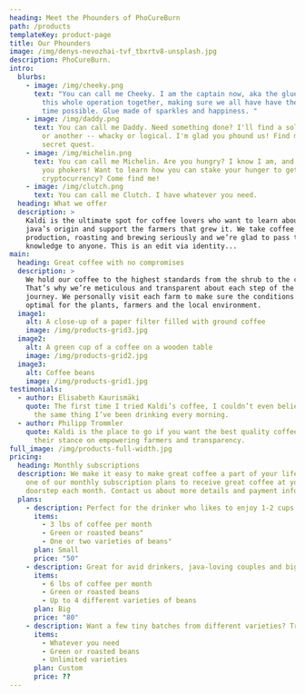 ```yaml
---
heading: Meet the Phounders of PhoCureBurn
path: /products
templateKey: product-page
title: Our Phounders
image: /img/denys-nevozhai-tvf_tbxrtv8-unsplash.jpg
description: PhoCureBurn.
intro:
  blurbs:
    - image: /img/cheeky.png
      text: "You can call me Cheeky. I am the captain now, aka the glue that holds
        this whole operation together, making sure we all have have the best
        time possible. Glue made of sparkles and happiness. "
    - image: /img/daddy.png
      text: You can call me Daddy. Need something done? I'll find a solution one way
        or another -- whacky or logical. I'm glad you phound us! Find me for a
        secret quest.
    - image: /img/michelin.png
      text: You can call me Michelin. Are you hungry? I know I am, and i'll feed all
        you phokers! Want to learn how you can stake your hunger to get more
        cryptocurrency? Come find me!
    - image: /img/clutch.png
      text: You can call me Clutch. I have whatever you need.
  heading: What we offer
  description: >
    Kaldi is the ultimate spot for coffee lovers who want to learn about their
    java’s origin and support the farmers that grew it. We take coffee
    production, roasting and brewing seriously and we’re glad to pass that
    knowledge to anyone. This is an edit via identity...
main:
  heading: Great coffee with no compromises
  description: >
    We hold our coffee to the highest standards from the shrub to the cup.
    That’s why we’re meticulous and transparent about each step of the coffee’s
    journey. We personally visit each farm to make sure the conditions are
    optimal for the plants, farmers and the local environment.
  image1:
    alt: A close-up of a paper filter filled with ground coffee
    image: /img/products-grid3.jpg
  image2:
    alt: A green cup of a coffee on a wooden table
    image: /img/products-grid2.jpg
  image3:
    alt: Coffee beans
    image: /img/products-grid1.jpg
testimonials:
  - author: Elisabeth Kaurismäki
    quote: The first time I tried Kaldi’s coffee, I couldn’t even believe that was
      the same thing I’ve been drinking every morning.
  - author: Philipp Trommler
    quote: Kaldi is the place to go if you want the best quality coffee. I love
      their stance on empowering farmers and transparency.
full_image: /img/products-full-width.jpg
pricing:
  heading: Monthly subscriptions
  description: We make it easy to make great coffee a part of your life. Choose
    one of our monthly subscription plans to receive great coffee at your
    doorstep each month. Contact us about more details and payment info.
  plans:
    - description: Perfect for the drinker who likes to enjoy 1-2 cups per day.
      items:
        - 3 lbs of coffee per month
        - Green or roasted beans"
        - One or two varieties of beans"
      plan: Small
      price: "50"
    - description: Great for avid drinkers, java-loving couples and bigger crowds
      items:
        - 6 lbs of coffee per month
        - Green or roasted beans
        - Up to 4 different varieties of beans
      plan: Big
      price: "80"
    - description: Want a few tiny batches from different varieties? Try our custom plan
      items:
        - Whatever you need
        - Green or roasted beans
        - Unlimited varieties
      plan: Custom
      price: ??
---
```

